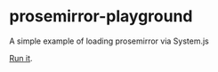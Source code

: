 # prosemirror-playground

A simple example of loading prosemirror via System.js

[Run it](http://edrex.github.io/prosemirror-playground/).
